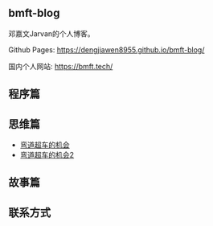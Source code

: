 ## bmft-blog

邓嘉文Jarvan的个人博客。

Github Pages: https://dengjiawen8955.github.io/bmft-blog/

国内个人网站: https://bmft.tech/

## 程序篇


## 思维篇

* [弯道超车的机会](1-throught/0302-change-of-corner-overtaking.md)
* [弯道超车的机会2](1-throught/0302-change-of-corner-overtaking.md)



## 故事篇


## 联系方式


